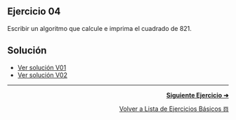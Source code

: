 ## Ejercicio 04
Escribir un algoritmo que calcule e imprima el cuadrado de 821.

## Solución
* [Ver solución V01](https://github.com/enriqueabsurdum/TIDS02/blob/master/src/ejercicios/basicos/E004/V01/EB004_V01.java)
* [Ver solución V02](https://github.com/enriqueabsurdum/TIDS02/blob/master/src/ejercicios/basicos/E004/V02/EB004_V02.java)

***
<div align="right">

[**Siguiente Ejercicio ➜**](https://github.com/enriqueabsurdum/TIDS02/blob/master/src/ejercicios/basicos/E005/EB005.md)
</div>  

<div align="right">

[Volver a Lista de Ejercicios Básicos 𝌖](https://github.com/enriqueabsurdum/TIDS02/blob/master/src/ejercicios/basicos/ejercicios-basicos.md)
</div> 
